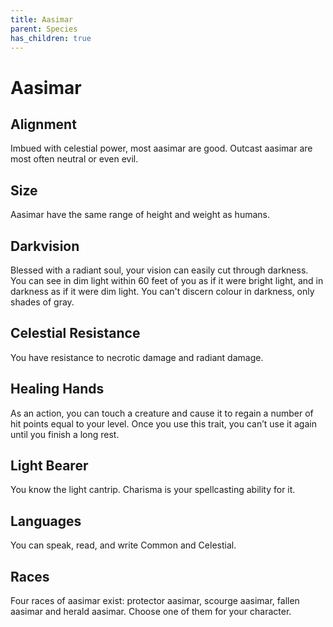 ```yaml
---
title: Aasimar
parent: Species
has_children: true
---
```


# Aasimar

## Alignment
Imbued with celestial power, most aasimar are good. Outcast aasimar are most often neutral or even evil.

## Size
Aasimar have the same range of height and weight as humans.

## Darkvision
Blessed with a radiant soul, your vision can easily cut through darkness. You can see in dim light within 60 feet of you as if it were bright light, and in darkness as if it were dim light. You can't discern colour in darkness, only shades of gray.

## Celestial Resistance
You have resistance to necrotic damage and radiant damage.

## Healing Hands
As an action, you can touch a creature and cause it to regain a number of hit points equal to your level. Once you use this trait, you can’t use it again until you finish a long rest.

## Light Bearer
You know the light cantrip. Charisma is your spellcasting ability for it.

## Languages
You can speak, read, and write Common and Celestial.

## Races
Four races of aasimar exist: protector aasimar, scourge aasimar, fallen aasimar and herald aasimar. Choose one of them for your character.

